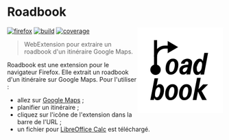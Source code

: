 # Roadbook

<!-- Utiliser du HTML (avec l'attribut "align" obsolète) pour faire flotter
     l'image à droite. -->
<!-- markdownlint-disable-next-line no-inline-html-->
<img src="src/img/logo.svg" align="right" alt="">

[![firefox][img-firefox]][link-firefox]
[![build][img-build]][link-build]
[![coverage][img-coverage]][link-coverage]

> WebExtension pour extraire un roadbook d'un itinéraire Google Maps.

Roadbook est une extension pour le navigateur Firefox. Elle extrait un roadbook
d'un itinéraire sur Google Maps. Pour l'utiliser :

- allez sur [Google Maps](https://www.google.com/maps) ;
- planifier un itinéraire ;
- cliquez sur l'icône de l'extension dans la barre de l'URL ;
- un fichier pour [LibreOffice Calc](https://fr.libreoffice.org/discover/calc/)
  est téléchargé.

[img-firefox]: https://img.shields.io/amo/stars/roadbook.svg?label=firefox&logo=firefox-browser&logoColor=whitesmoke
[img-build]: https://img.shields.io/github/actions/workflow/status/regseb/roadbook/ci.yml?branch=main&logo=github&logoColor=whitesmoke
[img-coverage]: https://img.shields.io/endpoint?label=coverage&url=https%3A%2F%2Fbadge-api.stryker-mutator.io%2Fgithub.com%2Fregseb%2Froadbook%2Fmain&logo=stryker&logoColor=whitesmoke
[link-firefox]: https://addons.mozilla.org/addon/roadbook/
[link-build]: https://github.com/regseb/roadbook/actions/workflows/ci.yml?query=branch%3Amain
[link-coverage]: https://dashboard.stryker-mutator.io/reports/github.com/regseb/roadbook/main
